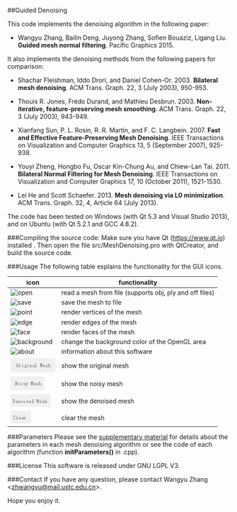 ##Guided Denoising

This code implements the denoising algorithm in the following paper:

* Wangyu Zhang, Bailin Deng, Juyong Zhang, Sofien Bouaziz, Ligang Liu. <b>Guided mesh normal filtering</b>. Pacific Graphics 2015.

It also implements the denoising methods from the following papers for comparison:

* Shachar Fleishman, Iddo Drori, and Daniel Cohen-Or. 2003. <b>Bilateral mesh denoising</b>. ACM Trans. Graph. 22, 3 (July 2003), 950-953.

* Thouis R. Jones, Frédo Durand, and Mathieu Desbrun. 2003. <b>Non-iterative, feature-preserving mesh smoothing</b>. ACM Trans. Graph. 22, 3 (July 2003), 943-949.

* Xianfang Sun, P. L. Rosin, R. R. Martin, and F. C. Langbein. 2007. <b>Fast and Effective Feature-Preserving Mesh Denoising</b>. IEEE Transactions on Visualization and Computer Graphics 13, 5 (September 2007), 925-938.

* Youyi Zheng, Hongbo Fu, Oscar Kin-Chung Au, and Chiew-Lan Tai. 2011. <b>Bilateral Normal Filtering for Mesh Denoising</b>. IEEE Transactions on Visualization and Computer Graphics 17, 10 (October 2011), 1521-1530.

* Lei He and Scott Schaefer. 2013. <b>Mesh denoising via L0 minimization</b>. ACM Trans. Graph. 32, 4, Article 64 (July 2013).

The code has been tested on Windows (with Qt 5.3 and Visual Studio 2013), and on Ubuntu (with Qt 5.2.1 and GCC 4.8.2).

###Compiling the source code:
Make sure you have Qt (https://www.qt.io) installed . Then open the file src/MeshDenoising.pro with QtCreator, and build the source code. 


###Usage
The following table explains the functionality for the GUI icons.

|icon       | functionality |
|---------- | ----------   |
|![open](./src/Denoising/Icons/open.ico) | read a mesh from file (supports obj, ply and off files) |
|![save](./src/Denoising/Icons/save.ico) | save the mesh to file |
|![point](./src/Denoising/Icons/points.ico) | render vertices of the mesh |
|![edge](./src/Denoising/Icons/edges.ico) | render edges of the mesh |
|![face](./src/Denoising/Icons/faces.ico) | render faces of the mesh |
|![background](./src/Denoising/Icons/background.ico)| change the background color of the OpenGL area |
|![about](./src/Denoising/Icons/about.ico) | information about this software|
|![original mesh](./src/Denoising/Icons/original_mesh.png) |show the original mesh|
|![noisy mesh](./src/Denoising/Icons/noisy_mesh.png)|show the noisy mesh|
|![denoised mesh](./src/Denoising/Icons/denoised_mesh.png)|show the denoised mesh|
|![clear mesh](./src/Denoising/Icons/clear_mesh.png)|clear the mesh|

###Parameters
Please see the [supplementary material](http://staff.ustc.edu.cn/~juyong/Papers/GuidedFilterSupp.pdf) for details about the parameters in each mesh denoising algorithm or see the code of each algorithm (function <b>initParameters()</b> in .cpp).

###License
This software is released under GNU LGPL V3.

###Contact
If you have any question, please contact Wangyu Zhang <<a href="mailto:zhwangyu@mail.ustc.edu.cn">zhwangyu@mail.ustc.edu.cn</a>>.

Hope you enjoy it.